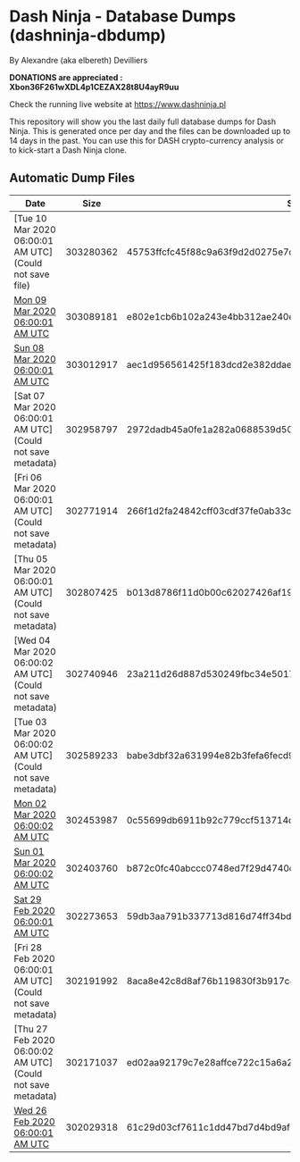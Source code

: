 # Dash Ninja - Database Dumps (dashninja-dbdump)
By Alexandre (aka elbereth) Devilliers

**DONATIONS are appreciated : Xbon36F261wXDL4p1CEZAX28t8U4ayR9uu**

Check the running live website at https://www.dashninja.pl

This repository will show you the last daily full database dumps for Dash Ninja. This is generated once per day and the files can be downloaded up to 14 days in the past.
You can use this for DASH crypto-currency analysis or to kick-start a Dash Ninja clone.


## Automatic Dump Files
| Date | Size | SHA256 |
|--|--|--|
| [Tue 10 Mar 2020 06:00:01 AM UTC](Could not save file) | 303280362 | 45753ffcfc45f88c9a63f9d2d0275e7de0163c9d08f325c70ef2665ac7f54446 | 
| [Mon 09 Mar 2020 06:00:01 AM UTC](https://transfer.sh/OPhMK/dashninja-dbdump-20200309070001.tar.bz2) | 303089181 | e802e1cb6b102a243e4bb312ae240e68c322e144b1d86cb6d27a3d8e225cda64 | 
| [Sun 08 Mar 2020 06:00:01 AM UTC](https://transfer.sh/3YEMj/dashninja-dbdump-20200308070001.tar.bz2) | 303012917 | aec1d956561425f183dcd2e382ddaedd8424429dc8d0668413d16b65621007f0 | 
| [Sat 07 Mar 2020 06:00:01 AM UTC](Could not save metadata) | 302958797 | 2972dadb45a0fe1a282a0688539d508e5715a388b5a21a8a665e5f4621cd24b0 | 
| [Fri 06 Mar 2020 06:00:01 AM UTC](Could not save metadata) | 302771914 | 266f1d2fa24842cff03cdf37fe0ab33c874727a387d0abfb518bbbaa9dd7d389 | 
| [Thu 05 Mar 2020 06:00:01 AM UTC](Could not save metadata) | 302807425 | b013d8786f11d0b00c62027426af19ee96e775f927d75fb49932390ffec0be1b | 
| [Wed 04 Mar 2020 06:00:02 AM UTC](Could not save metadata) | 302740946 | 23a211d26d887d530249fbc34e501756c8e059f52e1296641d916c0df43b2ea8 | 
| [Tue 03 Mar 2020 06:00:02 AM UTC](Could not save metadata) | 302589233 | babe3dbf32a631994e82b3fefa6fecd9d9706f68ff900595f756807b6aa1510c | 
| [Mon 02 Mar 2020 06:00:02 AM UTC](https://transfer.sh/m1Nan/dashninja-dbdump-20200302070002.tar.bz2) | 302453987 | 0c55699db6911b92c779ccf513714df767cecc21d53911ca5241f67d611a1efd | 
| [Sun 01 Mar 2020 06:00:02 AM UTC](https://transfer.sh/PcZax/dashninja-dbdump-20200301070002.tar.bz2) | 302403760 | b872c0fc40abccc0748ed7f29d4740dcbe18d26305e804205c5b36e70c594c44 | 
| [Sat 29 Feb 2020 06:00:01 AM UTC]() | 302273653 | 59db3aa791b337713d816d74ff34bda12de8985ab6f61ce75648f59a245aa121 | 
| [Fri 28 Feb 2020 06:00:01 AM UTC](Could not save metadata) | 302191992 | 8aca8e42c8d8af76b119830f3b917c478197f5f629ab5b50c52ed22aaad56299 | 
| [Thu 27 Feb 2020 06:00:02 AM UTC](Could not save metadata) | 302171037 | ed02aa92179c7e28affce722c15a6a264f334e9053348933bfe30855e7c7c078 | 
| [Wed 26 Feb 2020 06:00:01 AM UTC](https://transfer.sh/2NvB0/dashninja-dbdump-20200226070001.tar.bz2) | 302029318 | 61c29d03cf7611c1dd47bd7d4bd9af4e62681727625ad271af68b7cb3a0474e0 | 

